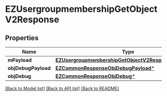 # EZUsergroupmembershipGetObjectV2Response

## Properties
Name | Type | Description | Notes
------------ | ------------- | ------------- | -------------
**mPayload** | [**EZUsergroupmembershipGetObjectV2ResponseMPayload***](EZUsergroupmembershipGetObjectV2ResponseMPayload.md) |  | 
**objDebugPayload** | [**EZCommonResponseObjDebugPayload***](EZCommonResponseObjDebugPayload.md) |  | [optional] 
**objDebug** | [**EZCommonResponseObjDebug***](EZCommonResponseObjDebug.md) |  | [optional] 

[[Back to Model list]](../README.md#documentation-for-models) [[Back to API list]](../README.md#documentation-for-api-endpoints) [[Back to README]](../README.md)


